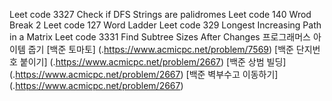 Leet code 3327 Check if DFS Strings are palidromes
Leet code 140 Wrod Break 2
Leet code 127 Word Ladder
Leet code 329 Longest Increasing Path in a Matrix
Leet code 3331 Find Subtree Sizes After Changes
프로그래머스 아이템 줍기
[백준 토마토] (.https://www.acmicpc.net/problem/7569)
[백준 단지번호 붙이기] (.https://www.acmicpc.net/problem/2667)
[백준 상범 빌딩] (.https://www.acmicpc.net/problem/2667)
[백준 벽부수고 이동하기] (.https://www.acmicpc.net/problem/2667)